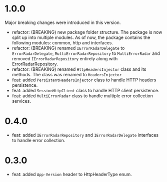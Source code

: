 # 1.0.0
Major breaking changes were introduced in this version.
* refactor: (BREAKING) new package folder structure. The package is now split up into multiple modules. As of now, the package contains the following modules: common, http and interfaces.
* refactor: (BREAKING) renamed `IErrorRadarDelegate` to `ErrorRadarDelegate`, `MultiErrorRadarRepository` to `MultiErrorRadar` and removed `IErrorRadarRepository` entirely along with ErrorRadarRepository. 
* refactor: (BREAKING) renamed `HttpHeadersInjector` class and its methods. The class was renamed to `HeadersInjector`  
* feat: added `PersistentHeadersInjector` class to handle HTTP headers persistence.
* feat: added `SessionHttpClient` class to handle HTTP client persistence.
* feat: added `MultiErrorRadar` class to handle multiple error collection services.
# 0.4.0
* feat: added `IErrorRadarRepository` and `IErrorRadarDelegate` interfaces to handle error collection.
# 0.3.0
* feat: added `App-Version` header to HttpHeaderType enum.